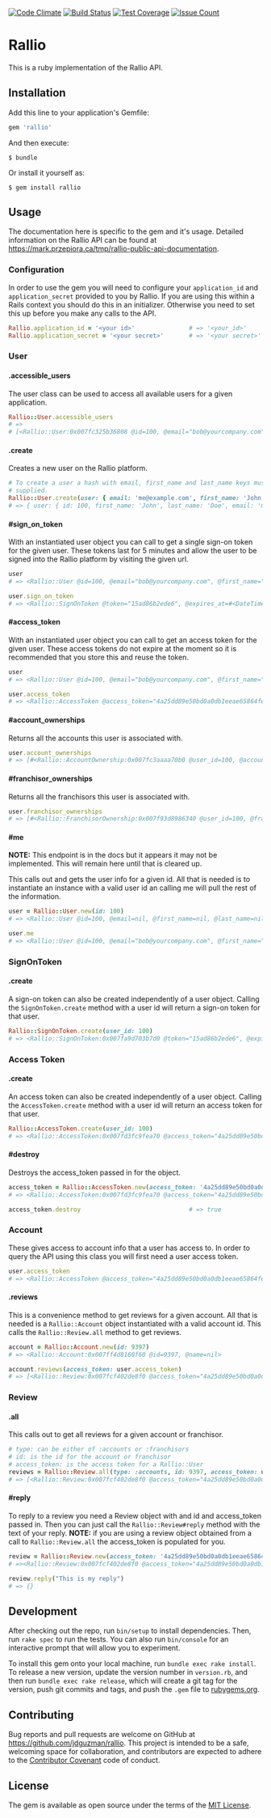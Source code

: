 [![Code Climate](https://codeclimate.com/github/jdguzman/rallio/badges/gpa.svg)](https://codeclimate.com/github/jdguzman/rallio)
[![Build Status](https://travis-ci.org/jdguzman/rallio.svg?branch=master)](https://travis-ci.org/jdguzman/rallio)
[![Test Coverage](https://codeclimate.com/github/jdguzman/rallio/badges/coverage.svg)](https://codeclimate.com/github/jdguzman/rallio/coverage)
[![Issue Count](https://codeclimate.com/github/jdguzman/rallio/badges/issue_count.svg)](https://codeclimate.com/github/jdguzman/rallio)

# Rallio

This is a ruby implementation of the Rallio API.

## Installation

Add this line to your application's Gemfile:

```ruby
gem 'rallio'
```

And then execute:

    $ bundle

Or install it yourself as:

    $ gem install rallio

## Usage

The documentation here is specific to the gem and it's usage. Detailed
information on the Rallio API can be found at
https://mark.przepiora.ca/tmp/rallio-public-api-documentation.

### Configuration

In order to use the gem you will need to configure your `application_id` and
`application_secret` provided to you by Rallio. If you are using this within a
Rails context you should do this in an initializer. Otherwise you need to set
this up before you make any calls to the API.

```ruby
Rallio.application_id = '<your id>'               # => '<your_id>'
Rallio.application_secret = '<your secret>'       # => '<your secret>'
```

### User

#### .accessible_users

The user class can be used to access all available users for a given
application.

```ruby
Rallio::User.accessible_users
# =>
# [<Rallio::User:0x007fc325b36808 @id=100, @email="bob@yourcompany.com", @first_name="Bob", @last_name="Anderson", @accounts=[], @franchisors=[]>]
```

#### .create

Creates a new user on the Rallio platform.

```ruby
# To create a user a hash with email, first_name and last_name keys must be
# supplied.
Rallio::User.create(user: { email: 'me@example.com', first_name: 'John', last_name: 'Doe' })
# => { user: { id: 100, first_name: 'John', last_name: 'Doe', email: 'me@example.com' } }
```

#### #sign_on_token

With an instantiated user object you can call to get a single sign-on token
for the given user. These tokens last for 5 minutes and allow the user to be
signed into the Rallio platform by visiting the given url.

```ruby
user
# => <Rallio::User @id=100, @email="bob@yourcompany.com", @first_name="Bob", @last_name="Anderson", @accounts=[], @franchisors=[]>

user.sign_on_token
# => <Rallio::SignOnToken @token="15ad86b2ede6", @expires_at=#<DateTime: 2015-04-16T23:5...,321000000n),+0s,2299161j)>, @url="https://app.rallio.com/api/internal/sign_on_tokens/15ad86b2ede6">
```

#### #access_token

With an instantiated user object you can call to get an access token for the
given user. These access tokens do not expire at the moment so it is recommended
that you store this and reuse the token.

```ruby
user
# => <Rallio::User @id=100, @email="bob@yourcompany.com", @first_name="Bob", @last_name="Anderson", @accounts=[], @franchisors=[]>

user.access_token
# => <Rallio::AccessToken @access_token="4a25dd89e50bd0a0db1eeae65864fe6b", @user_id=100, @expires_at=nil, @scopes="user_info basic_access">
```

#### #account_ownerships

Returns all the accounts this user is associated with.

```ruby
user.account_ownerships
# => [#<Rallio::AccountOwnership:0x007fc3aaaa70b0 @user_id=100, @account_id=200, @account_name="Awesome Haircuts New York City", @account_franchisor_id=300, @account_franchisor_name="Awesome Haircuts Franchisor 1">]
```

#### #franchisor_ownerships

Returns all the franchisors this user is associated with.

```ruby
user.franchisor_ownerships
# => [#<Rallio::FranchisorOwnership:0x007f93d8986340 @user_id=100, @franchisor_id=300, @franchisor_name="Awesome Haircuts Franchisor 1">]
```

#### #me

**NOTE:** This endpoint is in the docs but it appears it may not be implemented.
This will remain here until that is cleared up.

This calls out and gets the user info for a given id. All that is needed is to
instantiate an instance with a valid user id an calling me will pull the rest
of the information.

```ruby
user = Rallio::User.new(id: 100)
# => <Rallio::User @id=100, @email=nil, @first_name=nil, @last_name=nil, @accounts=[], @franchisors=[]>

user.me
# => <Rallio::User @id=100, @email="bob@yourcompany.com", @first_name="Bob", @last_name="Anderson", @accounts=[], @franchisors=[]>
```

### SignOnToken

#### .create

A sign-on token can also be created independently of a user object. Calling the
`SignOnToken.create` method with a user id will return a sign-on token for that
user.

```ruby
Rallio::SignOnToken.create(user_id: 100)
# => <Rallio::SignOnToken:0x007fa9d703b7d0 @token="15ad86b2ede6", @expires_at=#<DateTime: 2015-04-16T23:5...,321000000n),+0s,2299161j)>, @url="https://app.rallio.com/api/internal/sign_on_tokens/15ad86b2ede6">
```

### Access Token

#### .create

An access token can also be created independently of a user object. Calling the
`AccessToken.create` method with a user id will return an access token for that
user.

```ruby
Rallio::AccessToken.create(user_id: 100)
# => <Rallio::AccessToken:0x007fd3fc9fea70 @access_token="4a25dd89e50bd0a0db1eeae65864fe6b", @user_id=100, @expires_at=nil, @scopes="user_info basic_access">
```

#### #destroy

Destroys the access_token passed in for the object.

```ruby
access_token = Rallio::AccessToken.new(access_token: '4a25dd89e50bd0a0db1eeae65864fe6b')
# => <Rallio::AccessToken:0x007fd3fc9fea70 @access_token="4a25dd89e50bd0a0db1eeae65864fe6b", @user_id=nil, @expires_at=nil, @scopes=nil>

access_token.destroy                              # => true
```

### Account

These gives access to account info that a user has access to. In order to query
the API using this class you will first need a user access token.

```ruby
user.access_token
# => <Rallio::AccessToken @access_token="4a25dd89e50bd0a0db1eeae65864fe6b", @user_id=100, @expires_at=nil, @scopes="user_info basic_access">
```

#### .reviews

This is a convenience method to get reviews for a given account. All that is
needed is a `Rallio::Account` object instantiated with a valid account id. This
calls the `Rallio::Review.all` method to get reviews.

```ruby
account = Rallio::Account.new(id: 9397)
# => <Rallio::Account:0x007ff4d8160f60 @id=9397, @name=nil>

account.reviews(access_token: user.access_token)
# => [<Rallio::Review:0x007fcf402de8f0 @access_token="4a25dd89e50bd0a0db1eeae65864fe6b", @id=227704, @account_id=9397, @account_name="Rally-O Tires New York", @network="facebook", @posted_at=#<DateTime: 2017-02-21T23:12:33+00:00 ((2457806j,83553s,0n),+0s,2299161j)>, @user_name="Andy Bobson", @user_image="https://graph.facebook.com/100009872044695/picture", @rating=5.0, @message="This is my favourite place to buy tires!", @comments=[{:user_name=>"Rally-O Tires New York", :user_image=>"https://graph.facebook.com/113397275345614/picture", :message=>"Thanks for the 5 star review!", :created_at=>"2017-02-22T00:49:53.000+00:00"}], @liked=true, @url="https://www.facebook.com/123123123", @can_reply=true, @location_name="Visiting Angels Newburyport MA", @location_image_url="https://scontent.xx.fbcdn.net/v/t1.0-1/p200x200/16266055_1428821143803214_8378119243787669723_n.jpg?oh=3268e6e30474a0aa488cfd896a6d6c06&oe=59357742", @review_reply=nil, @review_reply_at=nil>]
```

### Review

#### .all

This calls out to get all reviews for a given account or franchisor.

```ruby
# type: can be either of :accounts or :franchisors
# id: is the id for the account or franchisor
# access_token: is the access token for a Rallio::User
reviews = Rallio::Review.all(type: :accounts, id: 9397, access_token: user.access_token)
# => [<Rallio::Review:0x007fcf402de8f0 @access_token="4a25dd89e50bd0a0db1eeae65864fe6b", @id=227704, @account_id=9397, @account_name="Rally-O Tires New York", @network="facebook", @posted_at=#<DateTime: 2017-02-21T23:12:33+00:00 ((2457806j,83553s,0n),+0s,2299161j)>, @user_name="Andy Bobson", @user_image="https://graph.facebook.com/100009872044695/picture", @rating=5.0, @message="This is my favourite place to buy tires!", @comments=[{:user_name=>"Rally-O Tires New York", :user_image=>"https://graph.facebook.com/113397275345614/picture", :message=>"Thanks for the 5 star review!", :created_at=>"2017-02-22T00:49:53.000+00:00"}], @liked=true, @url="https://www.facebook.com/123123123", @can_reply=true, @location_name="Visiting Angels Newburyport MA", @location_image_url="https://scontent.xx.fbcdn.net/v/t1.0-1/p200x200/16266055_1428821143803214_8378119243787669723_n.jpg?oh=3268e6e30474a0aa488cfd896a6d6c06&oe=59357742", @review_reply=nil, @review_reply_at=nil>]
```

#### #reply

To reply to a review you need a Review object with and id and access_token
passed in. Then you can just call the `Rallio::Review#reply` method with the
text of your reply. **NOTE:** if you are using a review object obtained from a
call to `Rallio::Review.all` the access_token is populated for you.

```ruby
review = Rallio::Review.new(access_token: '4a25dd89e50bd0a0db1eeae65864fe6b', id: 227704)
# =><Rallio::Review:0x007fcf402de8f0 @access_token="4a25dd89e50bd0a0db1eeae65864fe6b", @id=227704, @account_id=nil, @account_name=nil, @network=nil, @posted_at=nil, @user_name=nil, @user_image=nil, @rating=nil, @message=nil, @comments=[], @liked=nil, @url=nil, @can_reply=nil, @location_name=nil, @location_image_url=nil, @review_reply=nil, @review_reply_at=nil>

review.reply("This is my reply")
# => {}
```

## Development

After checking out the repo, run `bin/setup` to install dependencies. Then, run `rake spec` to run the tests. You can also run `bin/console` for an interactive prompt that will allow you to experiment.

To install this gem onto your local machine, run `bundle exec rake install`. To release a new version, update the version number in `version.rb`, and then run `bundle exec rake release`, which will create a git tag for the version, push git commits and tags, and push the `.gem` file to [rubygems.org](https://rubygems.org).

## Contributing

Bug reports and pull requests are welcome on GitHub at https://github.com/jdguzman/rallio. This project is intended to be a safe, welcoming space for collaboration, and contributors are expected to adhere to the [Contributor Covenant](http://contributor-covenant.org) code of conduct.


## License

The gem is available as open source under the terms of the [MIT License](http://opensource.org/licenses/MIT).
